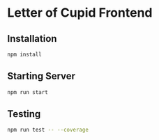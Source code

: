 # Letter of Cupid Frontend

## Installation

```sh
npm install
```

## Starting Server

```sh
npm run start
```

## Testing

```sh
npm run test -- --coverage
```
